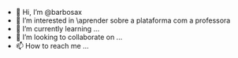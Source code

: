 - 👋 Hi, I’m @barbosax
- 👀 I’m interested in \aprender sobre a plataforma com a professora 
- 🌱 I’m currently learning ...
- 💞️ I’m looking to collaborate on ...
- 📫 How to reach me ...

<!---
barbosax/barbosax is a ✨ special ✨ repository because its `README.md` (this file) appears on your GitHub profile.
You can click the Preview link to take a look at your changes.
--->
